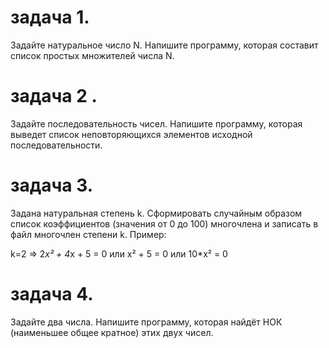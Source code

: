 # задача 1. 
Задайте натуральное число N. Напишите программу, которая составит список простых множителей числа N.
# задача 2 . 
Задайте последовательность чисел. Напишите программу, которая выведет список неповторяющихся элементов исходной последовательности.
# задача 3. 
Задана натуральная степень k. Сформировать случайным образом список коэффициентов (значения от 0 до 100) многочлена и записать в файл многочлен степени k.
Пример: 

k=2 => 2*x² + 4*x + 5 = 0 или x² + 5 = 0 или 10*x² = 0
# задача 4. 
Задайте два числа. Напишите программу, которая найдёт НОК (наименьшее общее кратное) этих двух чисел.
